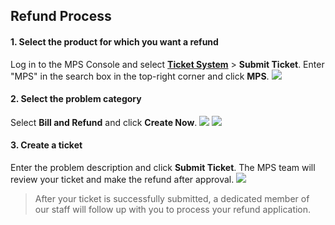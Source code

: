 
## Refund Process
#### 1. Select the product for which you want a refund
Log in to the MPS Console and select [**Ticket System**](https://console.cloud.tencent.com/workorder) > **Submit Ticket**. Enter "MPS" in the search box in the top-right corner and click **MPS**.
![](https://main.qcloudimg.com/raw/cad4289abc90e1dd6677492e7d447f68.png)
#### 2. Select the problem category
Select **Bill and Refund** and click **Create Now**.
![](https://main.qcloudimg.com/raw/f5b9ca9a1cb30a1489219e0a9aa0b533.png)
![](https://main.qcloudimg.com/raw/e5bfc906bc4339504cee648e092f3f21.png)
#### 3. Create a ticket
Enter the problem description and click **Submit Ticket**. The MPS team will review your ticket and make the refund after approval.
![](https://main.qcloudimg.com/raw/1ba9bdb5d03c9e81eb60e46a59496427.png)
>After your ticket is successfully submitted, a dedicated member of our staff will follow up with you to process your refund application.
